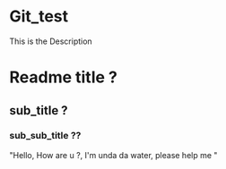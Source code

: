 # Git_test
This is the Description

# Readme title ? 
## sub_title ?
### sub_sub_title ??

"Hello, How are u ?, I'm unda da water, please help me "
